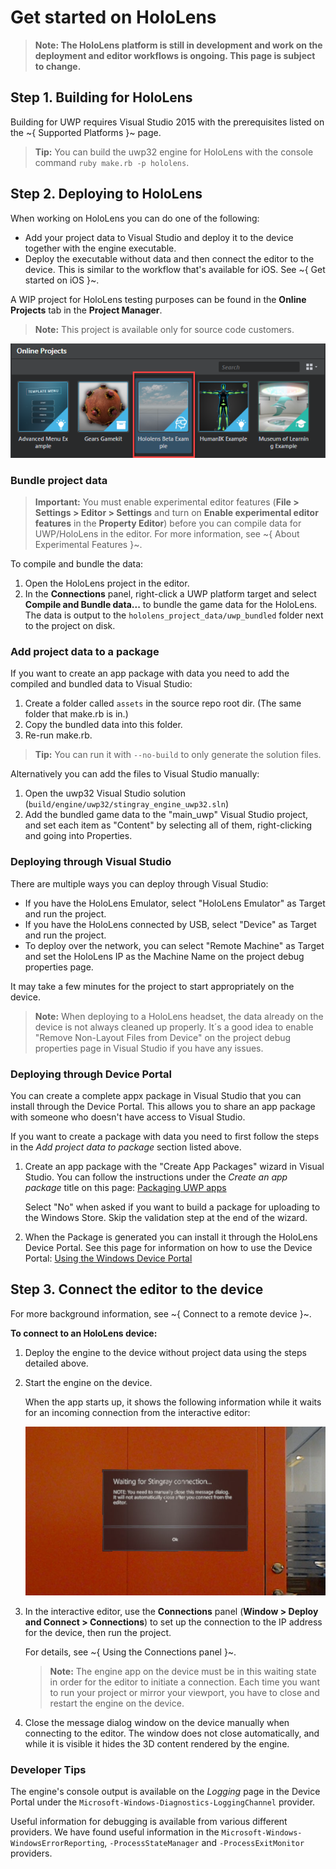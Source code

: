 # Get started on HoloLens

>**Note: The HoloLens platform is still in development and work on the deployment and editor workflows is ongoing. This page is subject to change.**

## Step 1. Building for HoloLens

Building for UWP requires Visual Studio 2015 with the prerequisites listed on the ~{ Supported Platforms }~ page.

>**Tip:** You can build the uwp32 engine for HoloLens with the console command `ruby make.rb -p hololens`.

## Step 2. Deploying to HoloLens

When working on HoloLens you can do one of the following:

- Add your project data to Visual Studio and deploy it to the device together with the engine executable.
- Deploy the executable without data and then connect the editor to the device. This is similar to the workflow that's available for iOS. See ~{ Get started on iOS }~.

A WIP project for HoloLens testing purposes can be found in the **Online Projects** tab in the **Project Manager**.

>**Note:** This project is available only for source code customers.

![](../images/hololens_online_proj.png)

### Bundle project data ###

>**Important:** You must enable experimental editor features (**File > Settings > Editor > Settings** and turn on **Enable experimental editor features** in the **Property Editor**) before you can compile data for UWP/HoloLens in the editor. For more information, see ~{ About Experimental Features }~.

To compile and bundle the data:

1. Open the HoloLens project in the editor.
2. In the **Connections** panel, right-click a UWP platform target and select **Compile and Bundle data...** to bundle the game data for the HoloLens.
The data is output to the `hololens_project_data/uwp_bundled` folder next to the project on disk.

### Add project data to a package ###

If you want to create an app package with data you need to add the compiled and bundled data to Visual Studio:

1. Create a folder called `assets` in the source repo root dir. (The same folder that make.rb is in.)
2. Copy the bundled data into this folder.
3. Re-run make.rb.

  >**Tip:** You can run it with `--no-build` to only generate the solution files.

Alternatively you can add the files to Visual Studio manually:

1. Open the uwp32 Visual Studio solution (`build/engine/uwp32/stingray_engine_uwp32.sln`)
2. Add the bundled game data to the "main_uwp" Visual Studio project, and set each item as "Content" by selecting all of them, right-clicking and going into Properties.

### Deploying through Visual Studio ###

There are multiple ways you can deploy through Visual Studio:

* If you have the HoloLens Emulator, select "HoloLens Emulator" as Target and run the project.
* If you have the HoloLens connected by USB, select "Device" as Target and run the project.
* To deploy over the network, you can select "Remote Machine" as Target and set the HoloLens IP as the Machine Name on the project debug properties page.

It may take a few minutes for the project to start appropriately on the device.

>**Note:** When deploying to a HoloLens headset, the data already on the device is not always cleaned up properly. It´s a good idea to enable "Remove Non-Layout Files from Device" on the project debug properties page in Visual Studio if you have any issues.

### Deploying through Device Portal ###

You can create a complete appx package in Visual Studio that you can install through the Device Portal. This allows you to share an app package with someone who doesn't have access to Visual Studio.

If you want to create a package with data you need to first follow the steps in the _Add project data to package_ section listed above.

1. Create an app package with the "Create App Packages" wizard in Visual Studio. You can follow the instructions under the _Create an app package_ title on this page: [Packaging UWP apps](https://docs.microsoft.com/en-us/windows/uwp/packaging/packaging-uwp-apps)

    Select "No" when asked if you want to build a package for uploading to the Windows Store. Skip the validation step at the end of the wizard.

2.  When the Package is generated you can install it through the HoloLens Device Portal. See this page for information on how to use the Device Portal: [Using the Windows Device Portal](https://developer.microsoft.com/en-us/windows/holographic/using_the_windows_device_portal)

## Step 3. Connect the editor to the device

For more background information, see ~{ Connect to a remote device }~.

**To connect to an HoloLens device:**

1.	Deploy the engine to the device without project data using the steps detailed above.

2.	Start the engine on the device.

	When the app starts up, it shows the following information while it waits for an incoming connection from the interactive editor:

	![](../images/connecting-hololens.jpg)

3.	In the interactive editor, use the **Connections** panel (**Window > Deploy and Connect > Connections**) to set up the connection to the IP address for the device, then run the project.

	For details, see ~{ Using the Connections panel }~.

    >	**Note:** The engine app on the device must be in this waiting state in order for the editor to initiate a connection. Each time you want to run your project or mirror your viewport, you have to close and restart the engine on the device.

4. Close the message dialog window on the device manually when connecting to the editor. The window does not close automatically, and while it is visible it hides the 3D content rendered by the engine.


### Developer Tips

The engine's console output is available on the _Logging_ page in the Device Portal under the `Microsoft-Windows-Diagnostics-LoggingChannel` provider.

Useful information for debugging is available from various different providers. We have found useful information in the `Microsoft-Windows-WindowsErrorReporting`, `-ProcessStateManager` and `-ProcessExitMonitor` providers.
